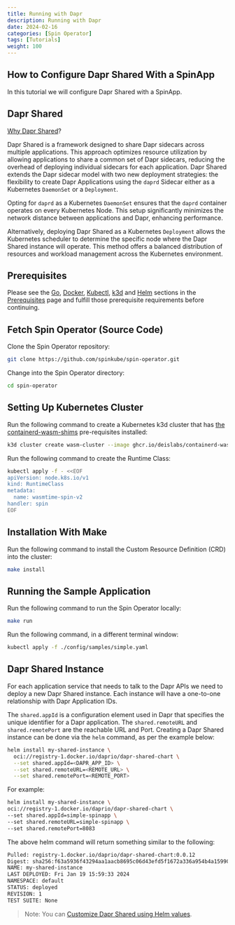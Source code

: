 ```yaml
---
title: Running with Dapr
description: Running with Dapr
date: 2024-02-16
categories: [Spin Operator]
tags: [Tutorials]
weight: 100
---
```


## How to Configure Dapr Shared With a SpinApp

In this tutorial we will configure Dapr Shared with a SpinApp.

## Dapr Shared

[Why Dapr Shared](https://github.com/dapr-sandbox/dapr-shared?tab=readme-ov-file#why-dapr-shared)?

Dapr Shared is a framework designed to share Dapr sidecars across multiple applications. This approach optimizes resource utilization by allowing applications to share a common set of Dapr sidecars, reducing the overhead of deploying individual sidecars for each application. Dapr Shared extends the Dapr sidecar model with two new deployment strategies: the flexibility to create Dapr Applications using the `daprd` Sidecar either as a Kubernetes `DaemonSet` or a `Deployment`.

Opting for `daprd` as a Kubernetes `DaemonSet` ensures that the `daprd` container operates on every Kubernetes Node. This setup significantly minimizes the network distance between applications and Dapr, enhancing performance. 

Alternatively, deploying Dapr Shared as a Kubernetes `Deployment` allows the Kubernetes scheduler to determine the specific node where the Dapr Shared instance will operate. This method offers a balanced distribution of resources and workload management across the Kubernetes environment.

## Prerequisites

Please see the [Go](./prerequisites.md#go), [Docker](./prerequisites.md#docker), [Kubectl](./prerequisites.md#kubectl), [k3d](./prerequisites.md#k3d) and [Helm](./prerequisites.md#helm) sections in the [Prerequisites](./prerequisites.md) page and fulfill those prerequisite requirements before continuing.

## Fetch Spin Operator (Source Code)

Clone the Spin Operator repository:

```bash
git clone https://github.com/spinkube/spin-operator.git
```

Change into the Spin Operator directory:

```bash
cd spin-operator
```

## Setting Up Kubernetes Cluster

Run the following command to create a Kubernetes k3d cluster that has [the containerd-wasm-shims](https://github.com/deislabs/containerd-wasm-shims) pre-requisites installed:

```bash
k3d cluster create wasm-cluster --image ghcr.io/deislabs/containerd-wasm-shims/examples/k3d:v0.10.0 -p "8081:80@loadbalancer" --agents 2
```

Run the following command to create the Runtime Class:

```bash
kubectl apply -f - <<EOF
apiVersion: node.k8s.io/v1
kind: RuntimeClass
metadata:
  name: wasmtime-spin-v2
handler: spin
EOF
```

## Installation With Make

Run the following command to install the Custom Resource Definition (CRD) into the cluster:

```bash
make install
```

## Running the Sample Application

Run the following command to run the Spin Operator locally:

```bash
make run
``` 

Run the following command, in a different terminal window:

```bash
kubectl apply -f ./config/samples/simple.yaml
```

## Dapr Shared Instance

For each application service that needs to talk to the Dapr APIs we need to deploy a new Dapr Shared instance. Each instance will have a one-to-one relationship with Dapr Application IDs.

The `shared.appId` is a configuration element used in Dapr that specifies the unique identifier for a Dapr application. The `shared.remoteURL` and `shared.remotePort` are the reachable URL and Port. Creating a Dapr Shared instance can be done via the `helm` command, as per the example below:

```bash
helm install my-shared-instance \
  oci://registry-1.docker.io/daprio/dapr-shared-chart \
  --set shared.appId=<DAPR_APP_ID> \
  --set shared.remoteURL=<REMOTE_URL> \
  --set shared.remotePort=<REMOTE_PORT>
```

For example:

```bash
helm install my-shared-instance \
oci://registry-1.docker.io/daprio/dapr-shared-chart \
--set shared.appId=simple-spinapp \
--set shared.remoteURL=simple-spinapp \
--set shared.remotePort=8083
```

The above helm command will return something similar to the following:

```bash
Pulled: registry-1.docker.io/daprio/dapr-shared-chart:0.0.12
Digest: sha256:f63a5936f43294aa1aacb8695c06d43efd5f1672a336a954b4a15990bcfb8112
NAME: my-shared-instance
LAST DEPLOYED: Fri Jan 19 15:59:33 2024
NAMESPACE: default
STATUS: deployed
REVISION: 1
TEST SUITE: None
```

> Note: You can [Customize Dapr Shared using Helm values](https://github.com/dapr-sandbox/dapr-shared?tab=readme-ov-file#customize-dapr-shared).
